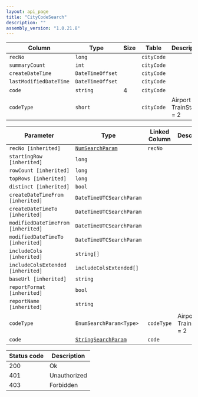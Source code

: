 ```yaml
---
layout: api_page
title: "CityCodeSearch"
description: ""
assembly_version: "1.0.21.8"
---
```




| Column | Type | Size | Table | Description |
| ------ | ---- | ---- | ----- | ----------- |
| `recNo` | `long` |  | `cityCode` | 
| `summaryCount` | `int` |  | `cityCode` | 
| `createDateTime` | `DateTimeOffset` |  | `cityCode` | 
| `lastModifiedDateTime` | `DateTimeOffset` |  | `cityCode` | 
| `code` | `string` | 4 | `cityCode` | 
| `codeType` | `short` |  | `cityCode` | Airport = 1, TrainStation = 2

| Parameter | Type | Linked Column | Description |
| --------- | ---- | ------------- | ----------- |
| `recNo [inherited]` | [`NumSearchParam`](NumSearchParam) | `recNo` | 
| `startingRow [inherited]` | `long` |  | 
| `rowCount [inherited]` | `long` |  | 
| `topRows [inherited]` | `long` |  | 
| `distinct [inherited]` | `bool` |  | 
| `createDateTimeFrom [inherited]` | `DateTimeUTCSearchParam` |  | 
| `createDateTimeTo [inherited]` | `DateTimeUTCSearchParam` |  | 
| `modifiedDateTimeFrom [inherited]` | `DateTimeUTCSearchParam` |  | 
| `modifiedDateTimeTo [inherited]` | `DateTimeUTCSearchParam` |  | 
| `includeCols [inherited]` | `string[]` |  | 
| `includeColsExtended [inherited]` | `includeColsExtended[]` |  | 
| `baseUrl [inherited]` | `string` |  | 
| `reportFormat [inherited]` | `bool` |  | 
| `reportName [inherited]` | `string` |  | 
| `codeType` | `EnumSearchParam<Type>` | `codeType` | Airport = 1, TrainStation = 2
| `code` | [`StringSearchParam`](StringSearchParam) | `code` | 

| Status code | Description |
| ----------- | ----------- |
| 200 | Ok |
| 401 | Unauthorized |
| 403 | Forbidden |


